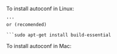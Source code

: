 To install autoconf in Linux:

```sudo apt-get install autoconf
'''
or (recomended)

```sudo apt-get install build-essential
```

To install autoconf in Mac:

```brew install autoconf automake libtool
```
